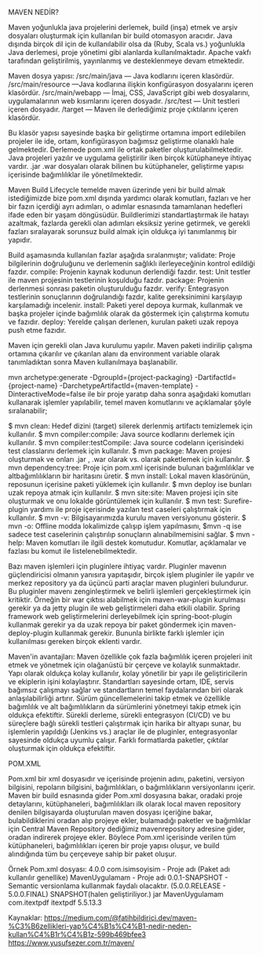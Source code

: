 MAVEN NEDİR?

Maven yoğunlukla java projelerini derlemek, build (inşa) etmek ve arşiv dosyaları oluşturmak için kullanılan bir build otomasyon aracıdır. Java dışında birçok dil için de kullanılabilir olsa da (Ruby, Scala vs.) yoğunlukla Java derlemesi, proje yönetimi gibi alanlarda kullanılmaktadır. Apache vakfı tarafından geliştirilmiş, yayınlanmış ve desteklenmeye devam etmektedir. 

Maven dosya yapısı:
/src/main/java — Java kodlarını içeren klasördür.
/src/main/resource —Java kodlarına ilişkin konfigürasyon dosyalarını içeren klasördür.
/src/main/webapp — İmaj, CSS, JavaScript gibi web dosyalarını, uygulamalarının web kısımlarını içeren dosyadır.
/src/test — Unit testleri içeren dosyadır.
/target — Maven ile derlediğimiz proje çıktılarını içeren klasördür.

Bu klasör yapısı sayesinde başka bir geliştirme ortamına import edilebilen projeler ile ide, ortam, konfigürasyon bağımsız geliştirme olanaklı hale gelmektedir. Derlemede pom.xml ile ortak paketler oluşturulabilmektedir. Java projeleri yazılır ve uygulama geliştirilir iken birçok kütüphaneye ihtiyaç vardır. .jar .war dosyaları olarak bilinen bu kütüphaneler, geliştirme yapısı içerisinde bağımlılıklar ile yönetilmektedir.

Maven Build Lifecycle temelde maven üzerinde yeni bir build almak istediğimizde bize pom.xml dışında yardımcı olarak komutları, fazları ve her bir fazın içerdiği ayrı adımları, o adımlar esnasında tamamlanan hedefleri ifade eden bir yaşam döngüsüdür. Buildlerimizi standartlaştırmak ile hatayı azaltmak, fazlarda gerekli olan adımları eksiksiz yerine getirmek, ve gerekli fazları sıralayarak sorunsuz build almak için oldukça iyi tanımlanmış bir yapıdır.

Build aşamasında kullanılan fazlar aşağıda sıralanmıştır;
validate: Proje bilgilerinin doğruluğunu ve derlemenin sağlıklı ilerleyeceğinin kontrol edildiği fazdır.
compile: Projenin kaynak kodunun derlendiği fazdır.
test: Unit testler ile maven projesinin testlerinin koşulduğu fazdır.
package: Projenin derlenmesi sonrası paketin oluşturulduğu fazdır.
verify: Entegrasyon testlerinin sonuçlarının doğrulandığı fazdır, kalite gereksinimini karşılayıp karşılamadığı incelenir.
install: Paketi yerel depoya kurmak, kullanmak ve başka projeler içinde bağımlılık olarak da göstermek için çalıştırma komutu ve fazıdır.
deploy: Yerelde çalışan derlenen, kurulan paketi uzak repoya push etme fazıdır.

Maven için gerekli olan Java kurulumu yapılır. Maven paketi indirilip çalışma ortamına çıkarılır ve çıkarılan alanı da environment variable olarak tanımladıktan sonra Maven kullanılmaya başlanabilir.

mvn archetype:generate
        -DgroupId={project-packaging}
        -DartifactId={project-name}
        -DarchetypeArtifactId={maven-template}
        -DinteractiveMode=false
ile bir proje yaratıp daha sonra aşağıdaki komutları kullanarak işlemler yapılabilir, temel maven komutlarını ve açıklamalar şöyle sıralanabilir;

$ mvn clean: Hedef dizini (target) silerek derlenmiş artifactı temizlemek için kullanılır.
$ mvn compiler:compile: Java source kodlarını derlemek için kullanılır.
$ mvn compiler:testCompile: Java source codeların içerisindeki test classlarını derlemek için kullanılır.
$ mvn package: Maven projesi oluşturmak ve onları .jar , .war olarak vs. olarak paketlemek için kullanılır.
$ mvn dependency:tree: Proje için pom.xml içerisinde bulunan bağımlılıklar ve altbağımlılıkların bir haritasını üretir.
$ mvn install: Lokal maven klasörünün, reposunun içerisine paketi yüklemek için kullanılır. $ mvn deploy ise bunları uzak repoya atmak için kullanılır.
$ mvn site:site: Maven projesi için site oluşturmak ve onu lokalde görüntülemek için kullanılır.
$ mvn test: Surefire-plugin yardımı ile proje içerisinde yazılan test caseleri çalıştırmak için kullanılır.
$ mvn -v: Bilgisayarımızda kurulu maven versiyonunu gösterir.
$ mvn -o: Offline modda lokalimizde çalışıp işlem yapılmasını, $mvn -q ise sadece test caselerinin çalıştırılıp sonuçların alınabilmemisini sağlar.
$ mvn -help: Maven komutları ile ilgili destek komutudur. Komutlar, açıklamalar ve fazlası bu komut ile listelenebilmektedir.

Bazı maven işlemleri için pluginlere ihtiyaç vardır. Pluginler mavenın güçlendiricisi olmanın yanısıra yapıtaşıdır, birçok işlem pluginler ile yapılır ve merkez repository ya da üçüncü parti araçlar maven pluginleri bulundurur. Bu pluginler mavenı zenginleştirmek ve belirli işlemleri gerçekleştirmek için kritiktir. Örneğin bir war çıktısı alabilmek için maven-war-plugin kurulması gerekir ya da jetty plugin ile web geliştirmeleri daha etkili olabilir. Spring framework web geliştirmelerini derleyebilmek için spring-boot-plugin kullanmak gerekir ya da uzak repoya bir paket göndermek için maven-deploy-plugin kullanmak gerekir. Bununla birlikte farklı işlemler için kullanılması gereken birçok eklenti vardır.

Maven'in avantajları:
Maven özellikle çok fazla bağımlılık içeren projeleri init etmek ve yönetmek için olağanüstü bir çerçeve ve kolaylık sunmaktadır.
Yapı olarak oldukça kolay kullanılır, kolay yönetilir bir yapı ile geliştiricilerin ve ekiplerin işini kolaylaştırır.
Standartları sayesinde ortam, IDE, servis bağımsız çalışmayı sağlar ve standartların temel faydalarından biri olarak anlaşılabilirliği artırır.
Sürüm güncellemelerini takip etmek ve özellikle bağımlılık ve alt bağımlılıkların da sürümlerini yönetmeyi takip etmek için oldukça efektiftir. 
Sürekli derleme, sürekli entegrasyon (CI/CD) ve bu süreçlere bağlı sürekli testleri çalıştırmak için harika bir altyapı sunar, bu işlemlerin yapıldığı (Jenkins vs.) araçlar ile de pluginler, entegrasyonlar sayesinde oldukça uyumlu çalışır.
Farklı formatlarda paketler, çıktılar oluşturmak için oldukça efektiftir.

POM.XML

Pom.xml bir xml dosyasıdır ve içerisinde projenin adını, paketini, versiyon bilgisini, repoların bilgisini, bağımlılıkları, o bağımlılıkların versiyonlarını içerir. Maven bir build esnasında gider Pom.xml dosyasına bakar, oradaki proje detaylarını, kütüphaneleri, bağımlılıkları ilk olarak local maven repository denilen bilgisayarda oluşturulan maven dosyası içeriğine bakar, bulabildiklerini oradan alıp projeye ekler, bulamadığı paketler ve bağımlıklar için Central Maven Repository dediğimiz mavenrepository adresine gider, oradan indirerek projeye ekler. Böylece Pom.xml içerisinde verilen tüm kütüphaneleri, bağımlılıkları içeren bir proje yapısı oluşur, ve build alındığında tüm bu çerçeveye sahip bir paket oluşur.

Örnek Pom.xml dosyası:
<project>
<modelVersion>4.0.0</modelVersion>
<groupId>com.isimsoyisim</groupId> - Proje adı (Paket adı kullanılır genellike)
<artifactId>MavenUygulamam</artifactId> - Proje adı
<version>0.0.1-SNAPSHOT</version> - Semantic versionlama kullanmak faydalı olacaktır. (5.0.0.RELEASE - 5.0.0.FINAL) SNAPSHOT(halen geliştiriliyor.)
<packaging>jar</packaging>
<name>MavenUygulamam</name>
<dependencies>
  <dependency>
    <groupId>com.itextpdf</groupId>
    <artifactId>itextpdf</artifactId>
    <version>5.5.13.3</version>
  </dependency>
</dependencies>
<!-- maven plugin'leri -->
</project>

Kaynaklar: 
https://medium.com/@fatihbildirici.dev/maven-%C3%B6zellikleri-yap%C4%B1s%C4%B1-nedir-neden-kullan%C4%B1r%C4%B1z-599b469bfee3
https://www.yusufsezer.com.tr/maven/
